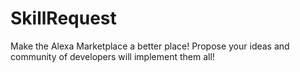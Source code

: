 # SkillRequest
Make the Alexa Marketplace a better place! Propose your ideas and community of developers will implement them all!
